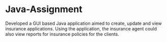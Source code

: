 # Java-Assignment
Developed a GUI based Java application aimed to create, update and view insurance applications. Using the application, the insurance agent could also view reports for insurance policies for the clients.
